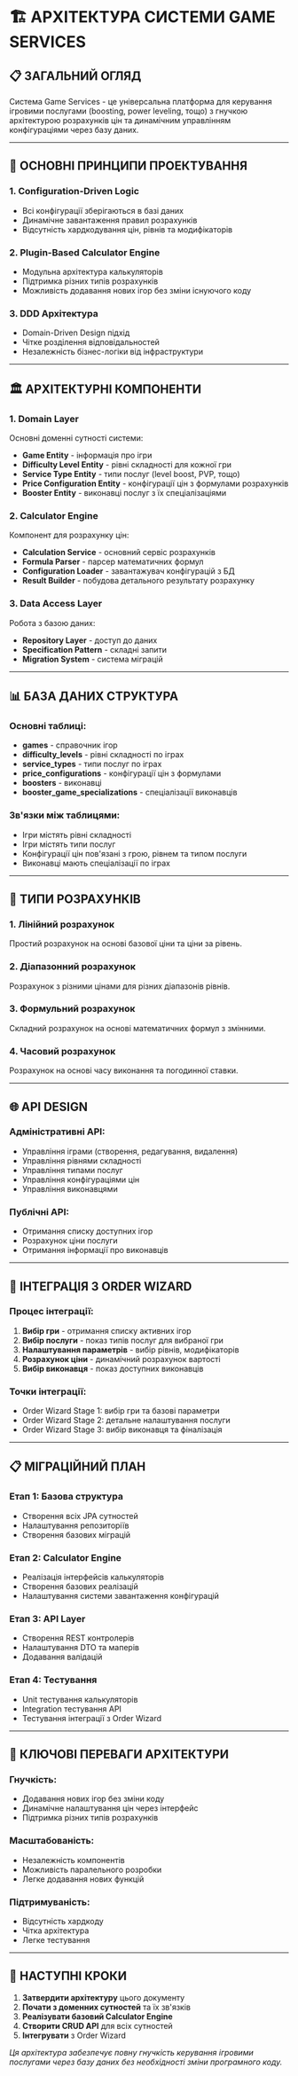 # 🏗️ **АРХІТЕКТУРА СИСТЕМИ GAME SERVICES**

## 📋 **ЗАГАЛЬНИЙ ОГЛЯД**

Система Game Services - це універсальна платформа для керування ігровими послугами (boosting, power leveling, тощо) з гнучкою архітектурою розрахунків цін та динамічним управлінням конфігураціями через базу даних.

---

## 🎯 **ОСНОВНІ ПРИНЦИПИ ПРОЕКТУВАННЯ**

### **1. Configuration-Driven Logic**

- Всі конфігурації зберігаються в базі даних
- Динамічне завантаження правил розрахунків
- Відсутність хардкодування цін, рівнів та модифікаторів

### **2. Plugin-Based Calculator Engine**

- Модульна архітектура калькуляторів
- Підтримка різних типів розрахунків
- Можливість додавання нових ігор без зміни існуючого коду

### **3. DDD Архітектура**

- Domain-Driven Design підхід
- Чітке розділення відповідальностей
- Незалежність бізнес-логіки від інфраструктури

---

## 🏛️ **АРХІТЕКТУРНІ КОМПОНЕНТИ**

### **1. Domain Layer**

Основні доменні сутності системи:

- **Game Entity** - інформація про ігри
- **Difficulty Level Entity** - рівні складності для кожної гри
- **Service Type Entity** - типи послуг (level boost, PVP, тощо)
- **Price Configuration Entity** - конфігурації цін з формулами розрахунків
- **Booster Entity** - виконавці послуг з їх спеціалізаціями

### **2. Calculator Engine**

Компонент для розрахунку цін:

- **Calculation Service** - основний сервіс розрахунків
- **Formula Parser** - парсер математичних формул
- **Configuration Loader** - завантажувач конфігурацій з БД
- **Result Builder** - побудова детального результату розрахунку

### **3. Data Access Layer**

Робота з базою даних:

- **Repository Layer** - доступ до даних
- **Specification Pattern** - складні запити
- **Migration System** - система міграцій

---

## 📊 **БАЗА ДАНИХ СТРУКТУРА**

### **Основні таблиці:**

- **games** - справочник ігор
- **difficulty_levels** - рівні складності по іграх
- **service_types** - типи послуг по іграх
- **price_configurations** - конфігурації цін з формулами
- **boosters** - виконавці
- **booster_game_specializations** - спеціалізації виконавців

### **Зв'язки між таблицями:**

- Ігри містять рівні складності
- Ігри містять типи послуг
- Конфігурації цін пов'язані з грою, рівнем та типом послуги
- Виконавці мають спеціалізації по іграх

---

## 🔧 **ТИПИ РОЗРАХУНКІВ**

### **1. Лінійний розрахунок**

Простий розрахунок на основі базової ціни та ціни за рівень.

### **2. Діапазонний розрахунок**

Розрахунок з різними цінами для різних діапазонів рівнів.

### **3. Формульний розрахунок**

Складний розрахунок на основі математичних формул з змінними.

### **4. Часовий розрахунок**

Розрахунок на основі часу виконання та погодинної ставки.

---

## 🌐 **API DESIGN**

### **Адміністративні API:**

- Управління іграми (створення, редагування, видалення)
- Управління рівнями складності
- Управління типами послуг
- Управління конфігураціями цін
- Управління виконавцями

### **Публічні API:**

- Отримання списку доступних ігор
- Розрахунок ціни послуги
- Отримання інформації про виконавців

---

## 🔄 **ІНТЕГРАЦІЯ З ORDER WIZARD**

### **Процес інтеграції:**

1. **Вибір гри** - отримання списку активних ігор
2. **Вибір послуги** - показ типів послуг для вибраної гри
3. **Налаштування параметрів** - вибір рівнів, модифікаторів
4. **Розрахунок ціни** - динамічний розрахунок вартості
5. **Вибір виконавця** - показ доступних виконавців

### **Точки інтеграції:**

- Order Wizard Stage 1: вибір гри та базові параметри
- Order Wizard Stage 2: детальне налаштування послуги
- Order Wizard Stage 3: вибір виконавця та фіналізація

---

## 📋 **МІГРАЦІЙНИЙ ПЛАН**

### **Етап 1: Базова структура**

- Створення всіх JPA сутностей
- Налаштування репозиторіїв
- Створення базових міграцій

### **Етап 2: Calculator Engine**

- Реалізація інтерфейсів калькуляторів
- Створення базових реалізацій
- Налаштування системи завантаження конфігурацій

### **Етап 3: API Layer**

- Створення REST контролерів
- Налаштування DTO та маперів
- Додавання валідацій

### **Етап 4: Тестування**

- Unit тестування калькуляторів
- Integration тестування API
- Тестування інтеграції з Order Wizard

---

## 🎯 **КЛЮЧОВІ ПЕРЕВАГИ АРХІТЕКТУРИ**

### **Гнучкість:**

- Додавання нових ігор без зміни коду
- Динамічне налаштування цін через інтерфейс
- Підтримка різних типів розрахунків

### **Масштабованість:**

- Незалежність компонентів
- Можливість паралельного розробки
- Легке додавання нових функцій

### **Підтримуваність:**

- Відсутність хардкоду
- Чітка архітектура
- Легке тестування

---

## 🚀 **НАСТУПНІ КРОКИ**

1. **Затвердити архітектуру** цього документу
2. **Почати з доменних сутностей** та їх зв'язків
3. **Реалізувати базовий Calculator Engine**
4. **Створити CRUD API** для всіх сутностей
5. **Інтегрувати** з Order Wizard

_Ця архітектура забезпечує повну гнучкість керування ігровими послугами через базу даних без необхідності зміни програмного коду._
